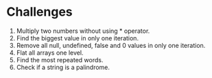 # Challenges

1. Multiply two numbers without using * operator.
2. Find the biggest value in only one iteration.
3. Remove all null, undefined, false and 0 values in only one iteration.
4. Flat all arrays one level.
5. Find the most repeated words.
6. Check if a string is a palindrome.
